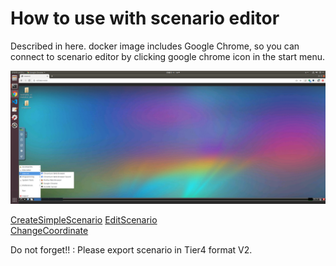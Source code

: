 # How to use with scenario editor
Described in here.
docker image includes Google Chrome, so you can connect to scenario editor by clicking google chrome icon in the start menu.

![](screenshot_google_chrome.png)

[CreateSimpleScenario](CreateSimpleScenario.md)
[EditScenario](EditScenario.md)  
[ChangeCoordinate](ChangeCoordinate.md)  

Do not forget!! : Please export scenario in Tier4 format V2.




